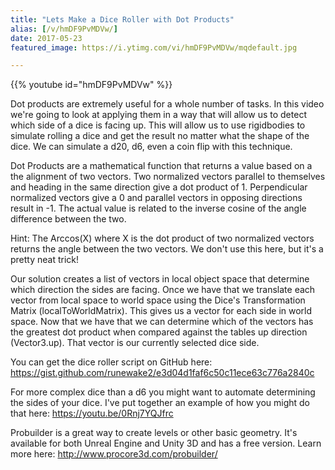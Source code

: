 ```yaml
---
title: "Lets Make a Dice Roller with Dot Products"
alias: [/v/hmDF9PvMDVw/]
date: 2017-05-23
featured_image: https://i.ytimg.com/vi/hmDF9PvMDVw/mqdefault.jpg

---
```


{{% youtube id="hmDF9PvMDVw" %}}

Dot products are extremely useful for a whole number of tasks. In this video we're going to look at applying them in a way that will allow us to detect which side of a dice is facing up. This will allow us to use rigidbodies to simulate rolling a dice and get the result no matter what the shape of the dice. We can simulate a d20, d6, even a coin flip with this technique.

Dot Products are a mathematical function that returns a value based on a the alignment of two vectors. Two normalized vectors parallel to themselves and heading in the same direction give a dot product of 1. Perpendicular normalized vectors give a 0 and parallel vectors in opposing directions result in -1. The actual value is related to the inverse cosine of the angle difference between the two.

Hint: The Arccos(X) where X is the dot product of two normalized vectors returns the angle between the two vectors. We don't use this here, but it's a pretty neat trick!

Our solution creates a list of vectors in local object space that determine which direction the sides are facing. Once we have that we translate each vector from local space to world space using the Dice's Transformation Matrix (localToWorldMatrix). This gives us a vector for each side in world space. Now that we have that we can determine which of the vectors has the greatest dot product when compared against the tables up direction (Vector3.up). That vector is our currently selected dice side.

You can get the dice roller script on GitHub here: https://gist.github.com/runewake2/e3d04d1faf6c50c11ece63c776a2840c


For more complex dice than a d6 you might want to automate determining the sides of your dice. I've put together an example of how you might do that here: https://youtu.be/0Rnj7YQJfrc


Probuilder is a great way to create levels or other basic geometry. It's available for both Unreal Engine and Unity 3D and has a free version. Learn more here: http://www.procore3d.com/probuilder/